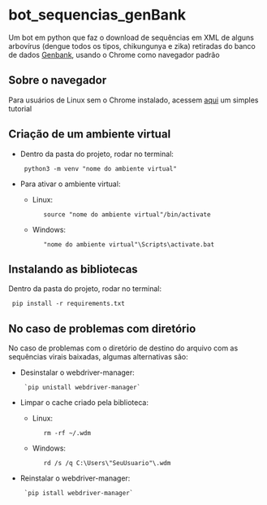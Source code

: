 # bot_sequencias_genBank
Um bot em python que faz o download de sequências em XML de alguns arbovírus (dengue todos os tipos, chikungunya e zika) retiradas do banco de dados [Genbank](https://www.ncbi.nlm.nih.gov/nucleotide/), usando o Chrome como navegador padrão

## Sobre o navegador
Para usuários de Linux sem o Chrome instalado, acessem [aqui](https://www.edivaldobrito.com.br/instalar-google-chrome-no-ubuntu/) um simples tutorial

## Criação de um ambiente virtual
 - Dentro da pasta do projeto, rodar no terminal:
    
        python3 -m venv "nome do ambiente virtual"

 - Para ativar o ambiente virtual:
   - Linux:

            source "nome do ambiente virtual"/bin/activate

   - Windows:
    
            "nome do ambiente virtual"\Scripts\activate.bat


## Instalando as bibliotecas
Dentro da pasta do projeto, rodar no terminal:

     pip install -r requirements.txt

## No caso de problemas com diretório
No caso de problemas com o diretório de destino do arquivo com as sequências virais baixadas, algumas alternativas são:
- Desinstalar o webdriver-manager:

       `pip unistall webdriver-manager`

- Limpar o cache criado pela biblioteca:
   - Linux:

            rm -rf ~/.wdm

   - Windows:
    
            rd /s /q C:\Users\"SeuUsuario"\.wdm

- Reinstalar o webdriver-manager:

       `pip istall webdriver-manager`
